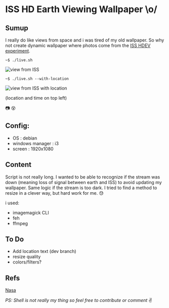 # ISS HD Earth Viewing Wallpaper \o/

## Sumup

I really do like views from space and i was tired of my old wallpaper.
So why not create dynamic wallpaper where photos come from the [ISS HDEV experiment](http://www.ustream.tv/channel/iss-hdev-payload).

```
~$ ./live.sh
```
![view from ISS](http://upload.timfaitsoncinema.fr/p/2016-10/58157bdf.jpg)

```
~$ ./live.sh --with-location
```

![view from ISS with location](http://upload.timfaitsoncinema.fr/p/2016-11/5818e79a.jpg)

(location and time on top left)

:camera: :dizzy_face:

## Config:

* OS : debian 
* windows manager : i3
* screen : 1920x1080

## Content

Script is not really long.
I wanted to be able to recognize if the stream was down (meaning loss of signal between earth and ISS) to avoid updating my wallpaper.
Same logic if the stream is too dark.
I tried to find a method to resize in a clever way, but hard work for me. :sweat:

i used:

* imagemagick CLI
* feh
* ffmpeg


## To Do

* Add location text (dev branch)
* resize quality
* colors/filters?


## Refs

[Nasa](http://www.nasa.gov/mission_pages/station/research/experiments/917.html)


_PS: Shell is not really my thing so feel free to contribute or comment_  :v:

